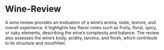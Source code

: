 # Wine-Review
A wine review provides an evaluation of a wine’s aroma, taste, texture, and overall experience. It highlights key flavor notes such as fruity, floral, spicy, or oaky elements, describing the wine’s complexity and balance. The review also assesses the wine’s body, acidity, tannins, and finish, which contribute to its structure and mouthfeel.
